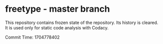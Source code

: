 # freetype - master branch

This repository contains frozen state of the repository.
Its history is cleared. It is used only for static code
analysis with Codacy.

Commit Time: 1704778402